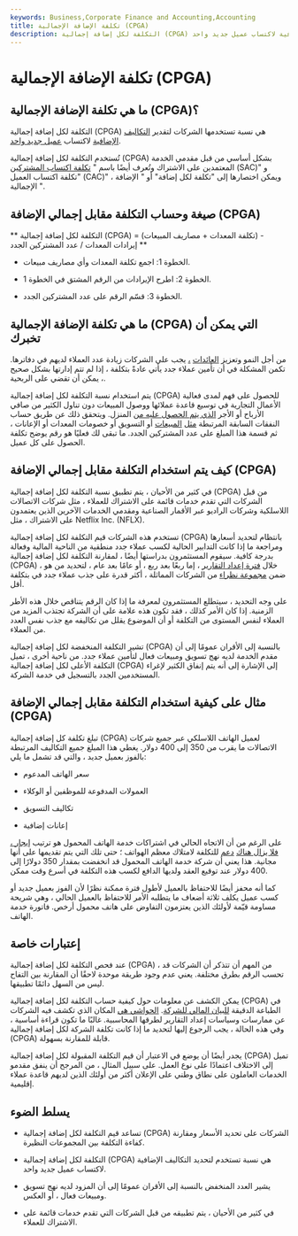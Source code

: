 ```yaml
---
keywords: Business,Corporate Finance and Accounting,Accounting
title: تكلفة الإضافة الإجمالية (CPGA)
description: التكلفة لكل إضافة إجمالية (CPGA) هي نسبة تستخدم بشكل أساسي من قبل مقدمي الخدمة المعتمدين على الاشتراك لتحديد التكاليف الإضافية لاكتساب عميل جديد واحد.
---
```


# تكلفة الإضافة الإجمالية (CPGA)
## ما هي تكلفة الإضافة الإجمالية (CPGA)؟

التكلفة لكل إضافة إجمالية (CPGA) هي نسبة تستخدمها الشركات لتقدير [التكاليف الإضافية](/incrementalcost) لاكتساب [عميل جديد واحد](/customer).

تُستخدم التكلفة لكل إضافة إجمالية (CPGA) بشكل أساسي من قبل مقدمي الخدمة المعتمدين على الاشتراك وتُعرف أيضًا باسم " [تكلفة اكتساب المشتركين](/acquisition-cost) (SAC)" و "تكلفة اكتساب العميل (CAC)" ، ويمكن اختصارها إلى "تكلفة لكل إضافة" أو " الإضافة الإجمالية ".

## صيغة وحساب التكلفة مقابل إجمالي الإضافة (CPGA)

** التكلفة لكل إضافة إجمالية (CPGA) = (تكلفة المعدات + مصاريف المبيعات) - إيرادات المعدات / عدد المشتركين الجدد **

- الخطوة 1: اجمع تكلفة المعدات وأي مصاريف مبيعات.

- الخطوة 2: اطرح الإيرادات من الرقم المشتق في الخطوة 1.

- الخطوة 3: قسّم الرقم على عدد المشتركين الجدد.

## ما هي تكلفة الإضافة الإجمالية (CPGA) التي يمكن أن تخبرك

من أجل النمو وتعزيز [العائدات](/revenue) [،](/revenue) يجب على الشركات زيادة عدد العملاء لديهم في دفاترها. تكمن المشكلة في أن تأمين عملاء جدد يأتي عادةً بتكلفة ، إذا لم تتم إدارتها بشكل صحيح ، يمكن أن تقضي على الربحية.

يتم استخدام نسبة التكلفة لكل إضافة إجمالية (CPGA) للحصول على فهم لمدى فعالية الأعمال التجارية في توسيع قاعدة عملائها ووصول المبيعات دون تناول الكثير من صافي الأرباح أو الأجر [الذي يتم الحصول عليه من](/bottomline) المنزل. ويتحقق ذلك عن طريق حساب النفقات السابقة المرتبطة [مثل](/businessexpenses) [المبيعات](/businessexpenses) أو التسويق أو خصومات المعدات أو الإعانات ، ثم قسمة هذا المبلغ على عدد المشتركين الجدد. ما تبقى لك فعليًا هو رقم يوضح تكلفة الحصول على كل عميل.

## كيف يتم استخدام التكلفة مقابل إجمالي الإضافة (CPGA)

في كثير من الأحيان ، يتم تطبيق نسبة التكلفة لكل إضافة إجمالية (CPGA) من قبل الشركات التي تقدم خدمات قائمة على الاشتراك للعملاء ، مثل شركات الاتصالات اللاسلكية وشركات الراديو عبر الأقمار الصناعية ومقدمي الخدمات الآخرين الذين يعتمدون على الاشتراك ، مثل Netflix Inc. (NFLX).

تستخدم هذه الشركات قيم التكلفة لكل إضافة إجمالية (CPGA) بانتظام لتحديد أسعارها ومراجعة ما إذا كانت التدابير الحالية لكسب عملاء جدد منطقية من الناحية المالية وفعالة بدرجة كافية. سيقوم المستثمرون بدراستها أيضًا ، لمقارنة التكلفة لكل إضافة إجمالية (CPGA) خلال [فترة إعداد التقارير](/accountingperiod) ، إما ربعًا بعد ربع ، أو عامًا بعد عام ، لتحديد من هو ، ضمن [مجموعة نظراء](/peer-group) من الشركات المماثلة ، أكثر قدرة على جذب عملاء جدد في بتكلفة أقل.

على وجه التحديد ، سيتطلع المستثمرون لمعرفة ما إذا كان الرقم يتناقص خلال هذه الأطر الزمنية. إذا كان الأمر كذلك ، فقد تكون هذه علامة على أن الشركة تجتذب المزيد من العملاء لنفس المستوى من التكلفة أو أن الموضوع يقلل من تكاليفه مع جذب نفس العدد من العملاء.

تشير التكلفة المنخفضة لكل إضافة إجمالية (CPGA) بالنسبة إلى الأقران عمومًا إلى أن مقدم الخدمة لديه نهج تسويق ومبيعات فعال لتأمين عملاء جدد. من ناحية أخرى ، تميل التكلفة الأعلى لكل إضافة إجمالية (CPGA) إلى الإشارة إلى أنه يتم إنفاق الكثير لإغراء المستخدمين الجدد بالتسجيل في خدمة الشركة.

## مثال على كيفية استخدام التكلفة مقابل إجمالي الإضافة (CPGA)

تبلغ تكلفة كل إضافة إجمالية (CPGA) لعميل الهاتف اللاسلكي عبر جميع شركات الاتصالات ما يقرب من 350 إلى 400 دولار. يغطي هذا المبلغ جميع التكاليف المرتبطة بالفوز بعميل جديد ، والتي قد تشمل ما يلي:

- سعر الهاتف المدعوم

- العمولات المدفوعة للموظفين أو الوكلاء

- تكاليف التسويق

- إعانات إضافية

على الرغم من أن الاتجاه الحالي في اشتراكات خدمة الهاتف المحمول هو ترتيب [إيجار ، فلا يزال هناك](/lease) [دعم](/subsidy) للتكلفة لامتلاك معظم الهواتف ؛ حتى تلك التي يتم تقديمها على أنها مجانية. هذا يعني أن شركة خدمة الهاتف المحمول قد انخفضت بمقدار 350 دولارًا إلى 400 دولار عند توقيع العقد ولديها الدافع لكسب هذه التكلفة في أسرع وقت ممكن.

كما أنه محفز أيضًا للاحتفاظ بالعميل لأطول فترة ممكنة نظرًا لأن الفوز بعميل جديد أو كسب عميل يكلف ثلاثة أضعاف ما يتطلبه الأمر للاحتفاظ بالعميل الحالي ، وهي شريحة مساومة قيّمة لأولئك الذين يعتزمون التفاوض على هاتف محمول أرخص. فاتورة خدمة الهاتف.

## إعتبارات خاصة

عند فحص التكلفة لكل إضافة إجمالية (CPGA) ، من المهم أن تتذكر أن الشركات قد تحسب الرقم بطرق مختلفة. يعني عدم وجود طريقة موحدة لاحقًا أن المقارنة بين التفاح ليس من السهل دائمًا تطبيقها.

يمكن الكشف عن معلومات حول كيفية حساب التكلفة لكل إضافة إجمالية (CPGA) في الطباعة الدقيقة [للبيان المالي للشركة](/financial-statements). [الحواشي هي](/footnote) المكان الذي تكشف فيه الشركات عن ممارسات وسياسات إعداد التقارير لطرقها المحاسبية. غالبًا ما تكون قراءة أساسية ، وفي هذه الحالة ، يجب الرجوع إليها لتحديد ما إذا كانت تكلفة الشركة لكل إضافة إجمالية (CPGA) قابلة للمقارنة بسهولة.

يجدر أيضًا أن يوضع في الاعتبار أن قيم التكلفة المقبولة لكل إضافة إجمالية (CPGA) تميل إلى الاختلاف اعتمادًا على نوع العمل. على سبيل المثال ، من المرجح أن ينفق مقدمو الخدمات العاملون على نطاق وطني على الإعلان أكثر من أولئك الذين لديهم قاعدة عملاء إقليمية.

## يسلط الضوء

- تساعد قيم التكلفة لكل إضافة إجمالية (CPGA) الشركات على تحديد الأسعار ومقارنة كفاءة التكلفة بين المجموعات النظيرة.

- التكلفة لكل إضافة إجمالية (CPGA) هي نسبة تستخدم لتحديد التكاليف الإضافية لاكتساب عميل جديد واحد.

- يشير العدد المنخفض بالنسبة إلى الأقران عمومًا إلى أن المزود لديه نهج تسويق ومبيعات فعال ، أو العكس.

- في كثير من الأحيان ، يتم تطبيقه من قبل الشركات التي تقدم خدمات قائمة على الاشتراك للعملاء.

